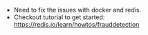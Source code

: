 * Need to fix the issues with docker and redis.
* Checkout tutorial to get started: https://redis.io/learn/howtos/frauddetection
